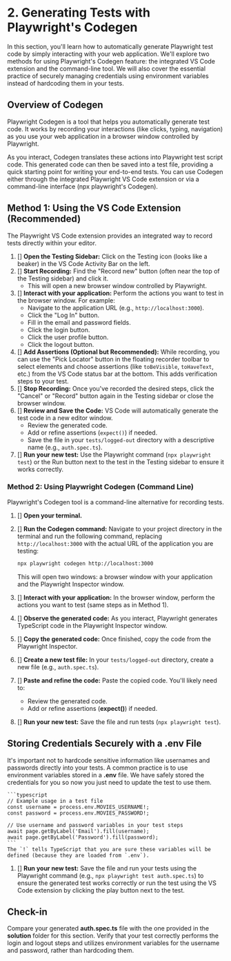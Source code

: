 # 2. Generating Tests with Playwright's Codegen

In this section, you'll learn how to automatically generate Playwright test code by simply interacting with your web application. We'll explore two methods for using Playwright's Codegen feature: the integrated VS Code extension and the command-line tool. We will also cover the essential practice of securely managing credentials using environment variables instead of hardcoding them in your tests.

## Overview of Codegen

Playwright Codegen is a tool that helps you automatically generate test code. It works by recording your interactions (like clicks, typing, navigation) as you use your web application in a browser window controlled by Playwright.

As you interact, Codegen translates these actions into Playwright test script code. This generated code can then be saved into a test file, providing a quick starting point for writing your end-to-end tests. You can use Codegen either through the integrated Playwright VS Code extension or via a command-line interface (npx playwright's Codegen).

## Method 1: Using the VS Code Extension (Recommended)

The Playwright VS Code extension provides an integrated way to record tests directly within your editor.

1. [] **Open the Testing Sidebar:** Click on the Testing icon (looks like a beaker) in the VS Code Activity Bar on the left.
2. [] **Start Recording:** Find the "Record new" button (often near the top of the Testing sidebar) and click it.
    *   This will open a new browser window controlled by Playwright.
3. [] **Interact with your application:** Perform the actions you want to test in the browser window. For example:
    *   Navigate to the application URL (e.g., `http://localhost:3000`).
    *   Click the "Log In" button.
    *   Fill in the email and password fields.
    *   Click the login button.
    *   Click the user profile button.
    *   Click the logout button.
4. [] **Add Assertions (Optional but Recommended):** While recording, you can use the "Pick Locator" button in the floating recorder toolbar to select elements and choose assertions (like `toBeVisible`, `toHaveText`, etc.) from the VS Code status bar at the bottom. This adds verification steps to your test.
5. [] **Stop Recording:** Once you've recorded the desired steps, click the "Cancel" or "Record" button again in the Testing sidebar or close the browser window.
6. [] **Review and Save the Code:** VS Code will automatically generate the test code in a new editor window.
    *   Review the generated code.
    *   Add or refine assertions (`expect()`) if needed.
    *   Save the file in your `tests/logged-out` directory with a descriptive name (e.g., `auth.spec.ts`).
7. [] **Run your new test:** Use the Playwright command (`npx playwright test`) or the Run button next to the test in the Testing sidebar to ensure it works correctly.

### Method 2: Using Playwright Codegen (Command Line)

Playwright's Codegen tool is a command-line alternative for recording tests.

1. [] **Open your terminal.**
2. [] **Run the Codegen command:**
    Navigate to your project directory in the terminal and run the following command, replacing `http://localhost:3000` with the actual URL of the application you are testing:

    ```bash
    npx playwright codegen http://localhost:3000
    ```

    This will open two windows: a browser window with your application and the Playwright Inspector window.

3. [] **Interact with your application:**
    In the browser window, perform the actions you want to test (same steps as in Method 1).
4. [] **Observe the generated code:**
    As you interact, Playwright generates TypeScript code in the Playwright Inspector window.
5. [] **Copy the generated code:**
    Once finished, copy the code from the Playwright Inspector.
6. [] **Create a new test file:**
    In your `tests/logged-out` directory, create a new file (e.g., `auth.spec.ts`).
7. [] **Paste and refine the code:**
    Paste the copied code. You'll likely need to:
    *   Review the generated code.
    *   Add or refine assertions (**expect()**) if needed.
8. [] **Run your new test:**
    Save the file and run tests (`npx playwright test`).

## Storing Credentials Securely with a .env File

It's important not to hardcode sensitive information like usernames and passwords directly into your tests. A common practice is to use environment variables stored in a **.env** file. We have safely stored the credentials for you so now you just need to update the test to use them.

    ```typescript
    // Example usage in a test file
    const username = process.env.MOVIES_USERNAME!;
    const password = process.env.MOVIES_PASSWORD!;

    // Use username and password variables in your test steps
    await page.getByLabel('Email').fill(username);
    await page.getByLabel('Password').fill(password);
    ```
    The `!` tells TypeScript that you are sure these variables will be defined (because they are loaded from `.env`).

1. [] **Run your new test:**
    Save the file and run your tests using the Playwright command (e.g., `npx playwright test auth.spec.ts`) to ensure the generated test works correctly or run the test using the VS Code extension by clicking the play button next to the test.

## Check-in

Compare your generated **auth.spec.ts** file with the one provided in the **solution** folder for this section. Verify that your test correctly performs the login and logout steps and utilizes environment variables for the username and password, rather than hardcoding them.
